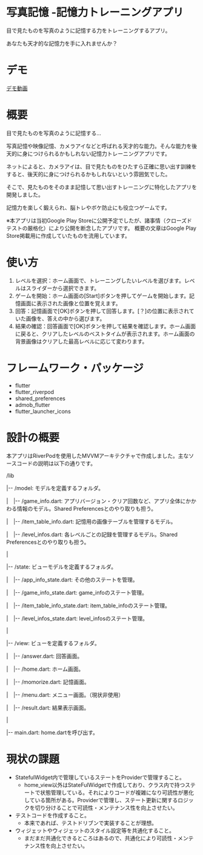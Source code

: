 # 写真記憶 -記憶力トレーニングアプリ

目で見たものを写真のように記憶する力をトレーニングするアプリ。

あなたも天才的な記憶力を手に入れませんか？

# デモ

[デモ動画](https://drive.google.com/file/d/1zehrxW1JasQIGNGl-_1EJAzcuSPsD8OV/view?usp=sharing)

# 概要

目で見たものを写真のように記憶する…

写真記憶や映像記憶、カメラアイなどと呼ばれる天才的な能力。そんな能力を後天的に身につけられるかもしれない記憶力トレーニングアプリです。

ネットによると、カメラアイは、目で見たものをひたすら正確に思い出す訓練をすると、後天的に身につけられるかもしれないという雰囲気でした。

そこで、見たものをそのまま記憶して思い出すトレーニングに特化したアプリを開発しました。

記憶力を楽しく鍛えられ、脳トレやボケ防止にも役立つゲームです。

※本アプリは当初Google Play Storeに公開予定でしたが、諸事情（クローズドテストの厳格化）により公開を断念したアプリです。
概要の文章はGoogle Play Store掲載用に作成していたものを流用しています。

# 使い方

1. レベルを選択：ホーム画面で、トレーニングしたいレベルを選びます。レベルはスライダーから選択できます。
3. ゲームを開始：ホーム画面の[Start]ボタンを押してゲームを開始します。記憶画面に表示された画像と位置を覚えます。
4. 回答：記憶画面で[OK]ボタンを押して回答します。[？]の位置に表示されていた画像を、答えの中から選びます。
6. 結果の確認：回答画面で[OK]ボタンを押して結果を確認します。ホーム画面に戻ると、クリアしたレベルのベストタイムが表示されます。ホーム画面の背景画像はクリアした最高レベルに応じて変わります。

# フレームワーク・パッケージ

* flutter
* flutter_riverpod
* shared_preferences
* admob_flutter
* flutter_launcher_icons

# 設計の概要

本アプリはRiverPodを使用したMVVMアーキテクチャで作成しました。主なソースコードの説明は以下の通りです。

/lib

|-- /model: モデルを定義するフォルダ。

|　|-- /game_info.dart: アプリバージョン・クリア回数など、アプリ全体にかかわる情報のモデル。Shared Preferencesとのやり取りも担う。

|　|-- /item_table_info.dart: 記憶用の画像テーブルを管理するモデル。

|　|-- /level_infos.dart: 各レベルごとの記録を管理するモデル。Shared Preferencesとのやり取りも担う。

|

|-- /state: ビューモデルを定義するフォルダ。

|　|-- /app_info_state.dart: その他のステートを管理。

|　|-- /game_info_state.dart: game_infoのステート管理。

|　|-- /item_table_info_state.dart: item_table_infoのステート管理。

|　|-- /level_infos_state.dart: level_infosのステート管理。

|

|-- /view: ビューを定義するフォルダ。

|　|-- /answer.dart: 回答画面。

|　|-- /home.dart: ホーム画面。

|　|-- /momorize.dart: 記憶画面。

|　|-- /menu.dart: メニュー画面。（現状非使用）

|　|-- /result.dart: 結果表示画面。

|

|-- main.dart: home.dartを呼び出す。

# 現状の課題

* StatefulWidget内で管理しているステートをProviderで管理すること。
  * home_view以外はStateFulWidgetで作成しており、クラス内で持つステートで状態管理している。それによりコードが複雑になり可読性が悪化している箇所がある。Providerで管理し、ステート更新に関するロジックを切り分けることで可読性・メンテナンス性を向上させたい。 
* テストコードを作成すること。
  * 本来であれば、テストドリブンで実装することが理想。
* ウィジェットやウィジェットのスタイル設定等を共通化すること。
  * まだまだ共通化できるところはあるので、共通化により可読性・メンテナンス性を向上させたい。
